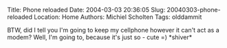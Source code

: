 Title: Phone reloaded
Date: 2004-03-03 20:36:05
Slug: 20040303-phone-reloaded
Location: Home
Authors: Michiel Scholten
Tags: olddammit

<p>BTW, did I tell you I'm going to keep my cellphone however it can't act as a modem? Well, I'm going to, because it's just so - cute =) *shiver*</p>